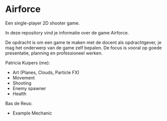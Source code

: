 # Airforce
Een single-player 2D shooter game.

In deze repository vind je informatie over de game Airforce.

De opdracht is om een game te maken met de docent als opdrachtgever, je mag het onderwerp van de game zelf bepalen. De focus is vooral op goede presentatie, planning en professioneel werken.


Patricia Kuipers (me):
- Art (Planes, Clouds, Particle FX)
- Movement
- Shooting
- Enemy spawner
- Health

Bas de Reus:
- Example Mechanic
